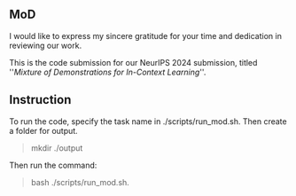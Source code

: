 
## MoD

<!-- Thanking the Reviewer -->
I would like to express my sincere gratitude for your time and dedication in reviewing our work.

This is the code submission for our NeurIPS 2024 submission, titled ''_Mixture of Demonstrations for In-Context Learning_''.

## Instruction
To run the code, specify the task name in ./scripts/run_mod.sh. Then create a folder for output.

> mkdir ./output

Then run the command:

> bash ./scripts/run_mod.sh.


